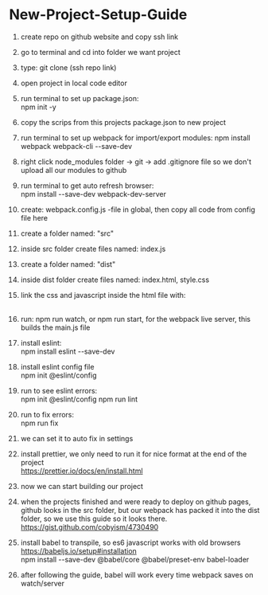 # New-Project-Setup-Guide
1. create repo on github website and copy ssh link
2. go to terminal and cd into folder we want project
3. type: git clone (ssh repo link)
4. open project in local code editor
5. run terminal to set up package.json:  
npm init -y
6. copy the scrips from this projects package.json to new project
7. run terminal to set up webpack for import/export modules:
npm install webpack webpack-cli --save-dev

8. right click node_modules folder -> git -> add .gitignore file so we don't upload all our modules to github
9. run terminal to get auto refresh browser:
   <br />npm install --save-dev webpack-dev-server

10. create: webpack.config.js -file in global, then copy all code from config file here
11. create a folder named:  "src"
12. inside src folder create files named: index.js
13. create a folder named: "dist"
14. inside dist folder create files named: index.html, style.css
15. link the css and javascript inside the html file with:
  <br>   <script src="myscript.js" defer></script>
   <br>   <link rel="stylesheet" href="style.css">
16. run: npm run watch, or npm run start, for the webpack live server, this builds the main.js file
17. install eslint: 
<br> npm install eslint --save-dev
18. install eslint config file
<br> npm init @eslint/config
19. run to see eslint errors:
<br> npm init @eslint/config
npm run lint
20. run to fix errors:
<br> npm run fix
21. we can set it to auto fix in settings
22. install prettier, we only need to run it for nice format at the end of the project
<br>https://prettier.io/docs/en/install.html
23. now we can start building our project
24. when the projects finished and were ready to deploy on github pages, github looks in the src folder, but our webpack has packed it into the dist folder, so we use this guide so it looks there.
<br> https://gist.github.com/cobyism/4730490
25. install babel to transpile, so es6 javascript works with old browsers
<br> https://babeljs.io/setup#installation
<br> npm install --save-dev @babel/core @babel/preset-env babel-loader
26. after following the guide, babel will work every time webpack saves on watch/server